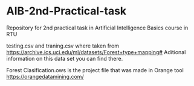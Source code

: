 # AIB-2nd-Practical-task
Repository for 2nd practical task in Artificial Intelligence Basics course in RTU

testing.csv and traning.csv where taken from https://archive.ics.uci.edu/ml/datasets/Forest+type+mapping#
Aditional information on this data set you can find there.

Forest Clasification.ows is the project file that was made in Orange tool https://orangedatamining.com/
